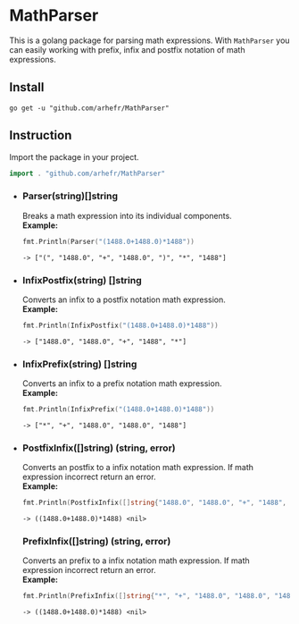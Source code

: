 # MathParser
This is a golang package for parsing math expressions. With ```MathParser``` you can easily working with prefix, infix and postfix notation of math expressions.
## Install
```shell
go get -u "github.com/arhefr/MathParser"
```
## Instruction
Import the package in your project.
```Go
import . "github.com/arhefr/MathParser"
```
- ### Parser(string)[]string
  Breaks a math expression into its individual components.\
  **Example:**
  ```Go
  fmt.Println(Parser("(1488.0+1488.0)*1488"))
  ```
  ```-> ["(", "1488.0", "+", "1488.0", ")", "*", "1488"]```
- ### InfixPostfix(string) []string
  Converts an infix to a postfix notation math expression.\
  **Example:**
  ```Go
  fmt.Println(InfixPostfix("(1488.0+1488.0)*1488"))
  ```
  ```-> ["1488.0", "1488.0", "+", "1488", "*"]```
- ### InfixPrefix(string) []string
  Converts an infix to a prefix notation math expression.\
  **Example:**
  ```Go
  fmt.Println(InfixPrefix("(1488.0+1488.0)*1488"))
  ```
  ```-> ["*", "+", "1488.0", "1488.0", "1488"]```
- ### PostfixInfix([]string) (string, error)
  Converts an postfix to a infix notation math expression. If math expression incorrect return an error.\
  **Example:**
  ```Go
  fmt.Println(PostfixInfix([]string{"1488.0", "1488.0", "+", "1488", "*"}))
  ```
  ```-> ((1488.0+1488.0)*1488) <nil>```
  ### PrefixInfix([]string) (string, error)
  Converts an prefix to a infix notation math expression. If math expression incorrect return an error.\
  **Example:**
  ```Go
  fmt.Println(PrefixInfix([]string{"*", "+", "1488.0", "1488.0", "1488"}))
  ```
  ```-> ((1488.0+1488.0)*1488) <nil>```
